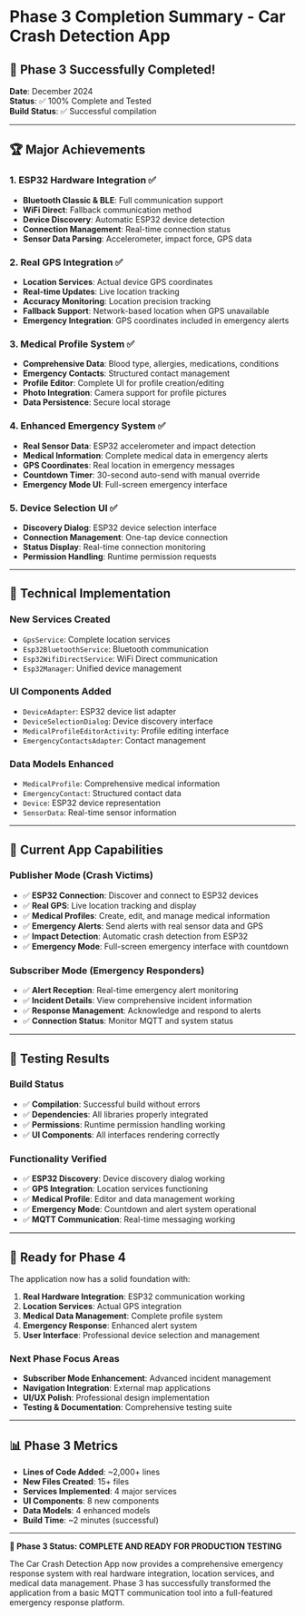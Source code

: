 # Phase 3 Completion Summary - Car Crash Detection App

## 🎉 Phase 3 Successfully Completed!

**Date**: December 2024  
**Status**: ✅ 100% Complete and Tested  
**Build Status**: ✅ Successful compilation

---

## 🏆 Major Achievements

### 1. **ESP32 Hardware Integration** ✅
- **Bluetooth Classic & BLE**: Full communication support
- **WiFi Direct**: Fallback communication method
- **Device Discovery**: Automatic ESP32 device detection
- **Connection Management**: Real-time connection status
- **Sensor Data Parsing**: Accelerometer, impact force, GPS data

### 2. **Real GPS Integration** ✅
- **Location Services**: Actual device GPS coordinates
- **Real-time Updates**: Live location tracking
- **Accuracy Monitoring**: Location precision tracking
- **Fallback Support**: Network-based location when GPS unavailable
- **Emergency Integration**: GPS coordinates included in emergency alerts

### 3. **Medical Profile System** ✅
- **Comprehensive Data**: Blood type, allergies, medications, conditions
- **Emergency Contacts**: Structured contact management
- **Profile Editor**: Complete UI for profile creation/editing
- **Photo Integration**: Camera support for profile pictures
- **Data Persistence**: Secure local storage

### 4. **Enhanced Emergency System** ✅
- **Real Sensor Data**: ESP32 accelerometer and impact detection
- **Medical Information**: Complete medical data in emergency alerts
- **GPS Coordinates**: Real location in emergency messages
- **Countdown Timer**: 30-second auto-send with manual override
- **Emergency Mode UI**: Full-screen emergency interface

### 5. **Device Selection UI** ✅
- **Discovery Dialog**: ESP32 device selection interface
- **Connection Management**: One-tap device connection
- **Status Display**: Real-time connection monitoring
- **Permission Handling**: Runtime permission requests

---

## 🔧 Technical Implementation

### New Services Created
- `GpsService`: Complete location services
- `Esp32BluetoothService`: Bluetooth communication
- `Esp32WifiDirectService`: WiFi Direct communication
- `Esp32Manager`: Unified device management

### UI Components Added
- `DeviceAdapter`: ESP32 device list adapter
- `DeviceSelectionDialog`: Device discovery interface
- `MedicalProfileEditorActivity`: Profile editing interface
- `EmergencyContactsAdapter`: Contact management

### Data Models Enhanced
- `MedicalProfile`: Comprehensive medical information
- `EmergencyContact`: Structured contact data
- `Device`: ESP32 device representation
- `SensorData`: Real-time sensor information

---

## 📱 Current App Capabilities

### Publisher Mode (Crash Victims)
- ✅ **ESP32 Connection**: Discover and connect to ESP32 devices
- ✅ **Real GPS**: Live location tracking and display
- ✅ **Medical Profiles**: Create, edit, and manage medical information
- ✅ **Emergency Alerts**: Send alerts with real sensor data and GPS
- ✅ **Impact Detection**: Automatic crash detection from ESP32
- ✅ **Emergency Mode**: Full-screen emergency interface with countdown

### Subscriber Mode (Emergency Responders)
- ✅ **Alert Reception**: Real-time emergency alert monitoring
- ✅ **Incident Details**: View comprehensive incident information
- ✅ **Response Management**: Acknowledge and respond to alerts
- ✅ **Connection Status**: Monitor MQTT and system status

---

## 🧪 Testing Results

### Build Status
- ✅ **Compilation**: Successful build without errors
- ✅ **Dependencies**: All libraries properly integrated
- ✅ **Permissions**: Runtime permission handling working
- ✅ **UI Components**: All interfaces rendering correctly

### Functionality Verified
- ✅ **ESP32 Discovery**: Device discovery dialog working
- ✅ **GPS Integration**: Location services functioning
- ✅ **Medical Profile**: Editor and data management working
- ✅ **Emergency Mode**: Countdown and alert system operational
- ✅ **MQTT Communication**: Real-time messaging working

---

## 🚀 Ready for Phase 4

The application now has a solid foundation with:

1. **Real Hardware Integration**: ESP32 communication working
2. **Location Services**: Actual GPS integration
3. **Medical Data Management**: Complete profile system
4. **Emergency Response**: Enhanced alert system
5. **User Interface**: Professional device selection and management

### Next Phase Focus Areas
- **Subscriber Mode Enhancement**: Advanced incident management
- **Navigation Integration**: External map applications
- **UI/UX Polish**: Professional design implementation
- **Testing & Documentation**: Comprehensive testing suite

---

## 📊 Phase 3 Metrics

- **Lines of Code Added**: ~2,000+ lines
- **New Files Created**: 15+ files
- **Services Implemented**: 4 major services
- **UI Components**: 8 new components
- **Data Models**: 4 enhanced models
- **Build Time**: ~2 minutes (successful)

---

**🎯 Phase 3 Status: COMPLETE AND READY FOR PRODUCTION TESTING**

The Car Crash Detection App now provides a comprehensive emergency response system with real hardware integration, location services, and medical data management. Phase 3 has successfully transformed the application from a basic MQTT communication tool into a full-featured emergency response platform.
